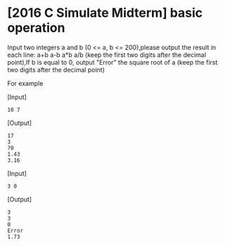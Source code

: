 # [2016 C Simulate Midterm] basic operation

Input two integers a and b (0 <= a, b <= 200),please output the result in each line:
a+b
a-b
a*b
a/b (keep the first two digits after the decimal point),If b is equal to 0, output "Error"
the square root of a (keep the first two digits after the decimal point)
 

For example

[Input]
```
10 7
```
 

[Output]
```
17
3
70
1.43
3.16
```
 

[Input]
```
3 0
```

[Output]
```
3
3
0
Error
1.73
```

